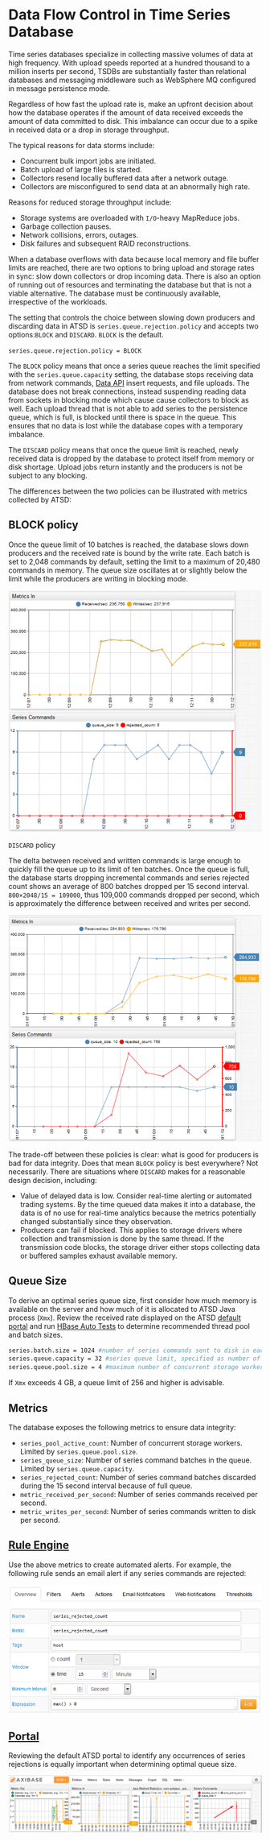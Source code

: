 # Data Flow Control in Time Series Database

Time series databases specialize in collecting massive volumes of data at high frequency. With upload speeds reported at a hundred thousand to a million inserts per second, TSDBs are substantially faster than relational databases and messaging middleware such as WebSphere MQ configured in message persistence mode.

Regardless of how fast the upload rate is, make an upfront decision about how the database operates if the amount of data received exceeds the amount of data committed to disk. This imbalance can occur due to a spike in received data or a drop in storage throughput.

The typical reasons for data storms include:

* Concurrent bulk import jobs are initiated.
* Batch upload of large files is started.
* Collectors resend locally buffered data after a network outage.
* Collectors are misconfigured to send data at an abnormally high rate.

Reasons for reduced storage throughput include:

* Storage systems are overloaded with `I/O`-heavy MapReduce jobs.
* Garbage collection pauses.
* Network collisions, errors, outages.
* Disk failures and subsequent RAID reconstructions.

When a database overflows with data because local memory and file buffer limits are reached, there are two options to bring upload and storage rates in sync: slow down collectors or drop incoming data. There is also an option of running out of resources and terminating the database but that is not a viable alternative. The database must be continuously available, irrespective of the workloads.

The setting that controls the choice between slowing down producers and discarding data in ATSD is `series.queue.rejection.policy` and accepts two options:`BLOCK` and `DISCARD`. `BLOCK` is the default.

`series.queue.rejection.policy = BLOCK`

The `BLOCK` policy means that once a series queue reaches the limit specified with the `series.queue.capacity` setting, the database stops receiving data from network commands, [Data API](https://axibase.com/docs/atsd/api/data/) insert requests, and file uploads. The database does not break connections, instead suspending reading data from sockets in blocking mode which cause cause collectors to block as well. Each upload thread that is not able to add series to the persistence queue, which is full, is blocked until there is space in the queue. This ensures that no data is lost while the database copes with a temporary imbalance.

The `DISCARD` policy means that once the queue limit is reached, newly received data is dropped by the database to protect itself from memory or disk shortage. Upload jobs return instantly and the producers is not be subject to any blocking.

The differences between the two policies can be illustrated with metrics collected by ATSD:

## BLOCK policy

Once the queue limit of 10 batches is reached, the database slows down producers and the received rate is bound by the write rate. Each batch is set to 2,048 commands by default, setting the limit to a maximum of 20,480 commands in memory. The queue size oscillates at or slightly below the limit while the producers are writing in blocking mode.

![](./images/block.png)

`DISCARD` policy

The delta between received and written commands is large enough to quickly fill the queue up to its limit of ten batches. Once the queue is full, the database starts dropping incremental commands and series rejected count shows an average of 800 batches dropped per 15 second interval. `800×2048/15 = 109000`, thus 109,000 commands dropped per second, which is approximately the difference between received and writes per second.

![](./images/discard_mode.png)

The trade-off between these policies is clear: what is good for producers is bad for data integrity. Does that mean `BLOCK` policy is best everywhere? Not necessarily. There are situations where `DISCARD` makes for a reasonable design decision, including:

* Value of delayed data is low. Consider real-time alerting or automated trading systems. By the time queued data makes it into a database, the data is of no use for real-time analytics because the metrics potentially changed substantially since they observation.
* Producers can fail if blocked. This applies to storage drivers where collection and transmission is done by the same thread. If the transmission code blocks, the storage driver either stops collecting data or buffered samples exhaust available memory.

## Queue Size

To derive an optimal series queue size, first consider how much memory is available on the server and how much of it is allocated to ATSD Java process (`Xmx`). Review the received rate displayed on the ATSD [default portal](https://axibase.com/docs/atsd/portals/#built-in-portals) and run [HBase Auto Tests](https://hbase.apache.org/0.94/book/hbase.tests.html) to determine recommended thread pool and batch sizes.

```sh
series.batch.size = 1024 #number of series commands sent to disk in each transaction
series.queue.capacity = 32 #series queue limit, specified as number of batches
series.queue.pool.size = 4 #maximum number of concurrent storage workers
```

If `Xmx` exceeds 4 GB, a queue limit of 256 and higher is advisable.

## Metrics

The database exposes the following metrics to ensure data integrity:

* `series_pool_active_count`: Number of concurrent storage workers. Limited by `series.queue.pool.size`.
* `series_queue_size`: Number of series command batches in the queue. Limited by `series.queue.capacity`.
* `series_rejected_count`: Number of series command batches discarded during the 15 second interval because of full queue.
* `metric_received_per_second`: Number of series commands received per second.
* `metric_writes_per_second`: Number of series commands written to disk per second.

## [Rule Engine](https://axibase.com/docs/atsd/rule-engine/)

Use the above metrics to create automated alerts. For example, the following rule sends an email alert if any series commands are rejected:

![](./images/rule1.png)

## [Portal](https://axibase.com/docs/atsd/portals/)

Reviewing the default ATSD portal to identify any occurrences of series rejections is equally important when determining optimal queue size.

![](./images/monitor.png)